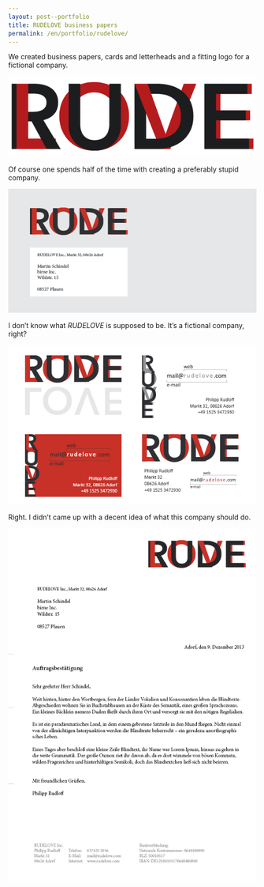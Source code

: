 ```yaml
---
layout: post--portfolio
title: RUDELOVE business papers
permalink: /en/portfolio/rudelove/
---
```

We created business papers, cards and letterheads and a fitting logo for a fictional company.

![RUDELOVE logo](/img/rudelove/logo.png)

Of course one spends half of the time with creating a preferably stupid company.

![RUDELOVE letterhead](/img/rudelove/letterhead.png)

I don’t know what _RUDELOVE_ is supposed to be. It’s a fictional company, right?

![RUDELOVE business card](/img/rudelove/business-card.png)

Right. I didn’t came up with a decent idea of what this company should do.

![RUDELOVE stationary](/img/rudelove/stationary.png)
